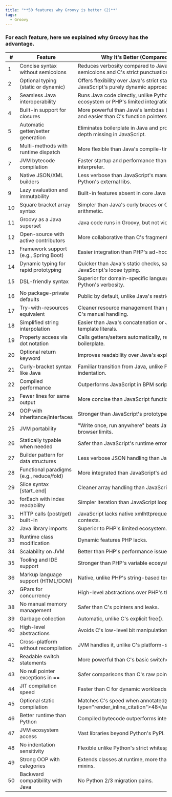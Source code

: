 ```yaml
---
title: "**50 features why Groovy is better (2)**"
tags:
  - Groovy
---
```


### For each feature, here we explained why Groovy has the advantage.

| #  | Feature | Why It's Better (Compared To...) |
|----|---------|---------------------------------|
| 1  | Concise syntax without semicolons | Reduces verbosity compared to Java's mandatory semicolons and C's strict punctuation requirements. |
| 2  | Optional typing (static or dynamic) | Offers flexibility over Java's strict static typing and JavaScript's purely dynamic approach. |
| 3  | Seamless Java interoperability | Runs Java code directly, unlike Python's separate ecosystem or PHP's limited integration. |
| 4  | Built-in support for closures | More powerful than Java's lambdas (pre-Java 8) and easier than C's function pointers. |
| 5  | Automatic getter/setter generation | Eliminates boilerplate in Java and provides OOP depth missing in JavaScript. |
| 6  | Multi-methods with runtime dispatch | More flexible than Java's compile-time overloading. |
| 7  | JVM bytecode compilation | Faster startup and performance than Python's interpreter. |
| 8  | Native JSON/XML builders | Less verbose than JavaScript's manual parsing or Python's external libs. |
| 9  | Lazy evaluation and immutability | Built-in features absent in core Java or C. |
| 10 | Square bracket array syntax | Simpler than Java's curly braces or C's pointer arithmetic. |
| 11 | Groovy as a Java superset | Java code runs in Groovy, but not vice versa. |
| 12 | Open-source with active contributors | More collaborative than C's fragmented ecosystem. |
| 13 | Framework support (e.g., Spring Boot) | Easier integration than PHP's ad-hoc setups. |
| 14 | Dynamic typing for rapid prototyping | Quicker than Java's static checks, safer than JavaScript's loose typing. |
| 15 | DSL-friendly syntax | Superior for domain-specific languages over Python's verbosity. |
| 16 | No package-private defaults | Public by default, unlike Java's restrictive access. |
| 17 | Try-with-resources equivalent | Cleaner resource management than pre-Java 7 or C's manual handling. |
| 18 | Simplified string interpolation | Easier than Java's concatenation or JavaScript's template literals. |
| 19 | Property access via dot notation | Calls getters/setters automatically, reducing Java boilerplate. |
| 20 | Optional return keyword | Improves readability over Java's explicit returns. |
| 21 | Curly-bracket syntax like Java | Familiar transition from Java, unlike Python's indentation. |
| 22 | Compiled performance | Outperforms JavaScript in BPM scripting. |
| 23 | Fewer lines for same output | More concise than JavaScript functions. |
| 24 | OOP with inheritance/interfaces | Stronger than JavaScript's prototypes. |
| 25 | JVM portability | "Write once, run anywhere" beats JavaScript's browser limits. |
| 26 | Statically typable when needed | Safer than JavaScript's runtime errors. |
| 27 | Builder pattern for data structures | Less verbose JSON handling than JavaScript. |
| 28 | Functional paradigms (e.g., reduce/fold) | More integrated than JavaScript's add-ons. |
| 29 | Slice syntax [start..end] | Cleaner array handling than JavaScript's slice(). |
| 30 | forEach with index readability | Simpler iteration than JavaScript loops. |
| 31 | HTTP calls (post/get) built-in | JavaScript lacks native xmlhttprequest in some contexts. |
| 32 | Java library imports | Superior to PHP's limited ecosystem. |
| 33 | Runtime class modification | Dynamic features PHP lacks. |
| 34 | Scalability on JVM | Better than PHP's performance issues. |
| 35 | Tooling and IDE support | Stronger than PHP's variable ecosystem. |
| 36 | Markup language support (HTML/DOM) | Native, unlike PHP's string-based templating. |
| 37 | GPars for concurrency | High-level abstractions over PHP's threading limits. |
| 38 | No manual memory management | Safer than C's pointers and leaks. |
| 39 | Garbage collection | Automatic, unlike C's explicit free(). |
| 40 | High-level abstractions | Avoids C's low-level bit manipulation. |
| 41 | Cross-platform without recompilation | JVM handles it, unlike C's platform-specific builds. |
| 42 | Readable switch statements | More powerful than C's basic switches. |
| 43 | No null pointer exceptions in == | Safer comparisons than C's raw pointers. |
| 44 | JIT compilation speed | Faster than C for dynamic workloads. |
| 45 | Optional static compilation | Matches C's speed when annotated@grok:render type="render_inline_citation"><argument name="citation_id">48</argument</grok:. |
| 46 | Better runtime than Python | Compiled bytecode outperforms interpreter. |
| 47 | JVM ecosystem access | Vast libraries beyond Python's PyPI. |
| 48 | No indentation sensitivity | Flexible unlike Python's strict whitespace. |
| 49 | Strong OOP with categories | Extends classes at runtime, more than Python's mixins. |
| 50 | Backward compatibility with Java | No Python 2/3 migration pains.
